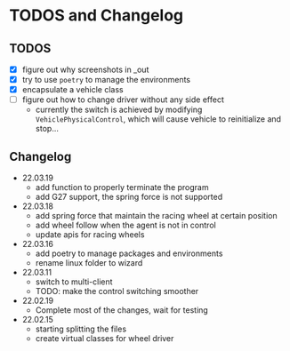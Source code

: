 # TODOS and Changelog

## TODOS

+ [x] figure out why screenshots in _out
+ [x] try to use `poetry` to manage the environments
+ [x] encapsulate a vehicle class
+ [ ] figure out how to change driver without any side effect
  + currently the switch is achieved by modifying `VehiclePhysicalControl`, which will cause vehicle to reinitialize and stop...

## Changelog

+ 22.03.19
  + add function to properly terminate the program
  + add G27 support, the spring force is not supported
+ 22.03.18
  + add spring force that maintain the racing wheel at certain position
  + add wheel follow when the agent is not in control
  + update apis for racing wheels
+ 22.03.16
  + add poetry to manage packages and environments
  + rename linux folder to wizard
+ 22.03.11
  + switch to multi-client
  + TODO: make the control switching smoother
+ 22.02.19
  + Complete most of the changes, wait for testing
+ 22.02.15
  + starting splitting the files
  + create virtual classes for wheel driver
